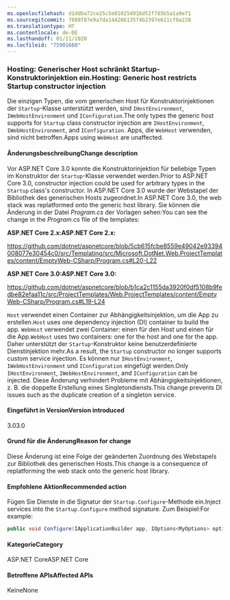 ```yaml
---
ms.openlocfilehash: d1ddba72ce25c5e01025d916d52f785b5a1a9e71
ms.sourcegitcommit: 7088f87e9a7da144266135f4b2397e611cf0a228
ms.translationtype: HT
ms.contentlocale: de-DE
ms.lasthandoff: 01/11/2020
ms.locfileid: "75901660"
---
```

### <a name="hosting-generic-host-restricts-startup-constructor-injection"></a><span data-ttu-id="8cfaa-101">Hosting: Generischer Host schränkt Startup-Konstruktorinjektion ein.</span><span class="sxs-lookup"><span data-stu-id="8cfaa-101">Hosting: Generic host restricts Startup constructor injection</span></span>

<span data-ttu-id="8cfaa-102">Die einzigen Typen, die vom generischen Host für Konstruktorinjektionen der `Startup`-Klasse unterstützt werden, sind `IHostEnvironment`, `IWebHostEnvironment` und `IConfiguration`.</span><span class="sxs-lookup"><span data-stu-id="8cfaa-102">The only types the generic host supports for `Startup` class constructor injection are `IHostEnvironment`, `IWebHostEnvironment`, and `IConfiguration`.</span></span> <span data-ttu-id="8cfaa-103">Apps, die `WebHost` verwenden, sind nicht betroffen.</span><span class="sxs-lookup"><span data-stu-id="8cfaa-103">Apps using `WebHost` are unaffected.</span></span>

#### <a name="change-description"></a><span data-ttu-id="8cfaa-104">Änderungsbeschreibung</span><span class="sxs-lookup"><span data-stu-id="8cfaa-104">Change description</span></span>

<span data-ttu-id="8cfaa-105">Vor ASP.NET Core 3.0 konnte die Konstruktorinjektion für beliebige Typen im Konstruktor der `Startup`-Klasse verwendet werden.</span><span class="sxs-lookup"><span data-stu-id="8cfaa-105">Prior to ASP.NET Core 3.0, constructor injection could be used for arbitrary types in the `Startup` class's constructor.</span></span> <span data-ttu-id="8cfaa-106">In ASP.NET Core 3.0 wurde der Webstapel der Bibliothek des generischen Hosts zugeordnet.</span><span class="sxs-lookup"><span data-stu-id="8cfaa-106">In ASP.NET Core 3.0, the web stack was replatformed onto the generic host library.</span></span> <span data-ttu-id="8cfaa-107">Sie können die Änderung in der Datei *Program.cs*  der Vorlagen sehen:</span><span class="sxs-lookup"><span data-stu-id="8cfaa-107">You can see the change in the *Program.cs* file of the templates:</span></span>

<span data-ttu-id="8cfaa-108">**ASP.NET Core 2.x:**</span><span class="sxs-lookup"><span data-stu-id="8cfaa-108">**ASP.NET Core 2.x:**</span></span>

<https://github.com/dotnet/aspnetcore/blob/5cb615fcbe8559e49042e93394008077e30454c0/src/Templating/src/Microsoft.DotNet.Web.ProjectTemplates/content/EmptyWeb-CSharp/Program.cs#L20-L22>

<span data-ttu-id="8cfaa-109">**ASP.NET Core 3.0:**</span><span class="sxs-lookup"><span data-stu-id="8cfaa-109">**ASP.NET Core 3.0:**</span></span>

<https://github.com/dotnet/aspnetcore/blob/b1ca2c1155da3920f0df5108b9fedbe82efaa11c/src/ProjectTemplates/Web.ProjectTemplates/content/EmptyWeb-CSharp/Program.cs#L19-L24>

<span data-ttu-id="8cfaa-110">`Host` verwendet einen Container zur Abhängigkeitsinjektion, um die App zu erstellen.</span><span class="sxs-lookup"><span data-stu-id="8cfaa-110">`Host` uses one dependency injection (DI) container to build the app.</span></span> <span data-ttu-id="8cfaa-111">`WebHost` verwendet zwei Container: einen für den Host und einen für die App.</span><span class="sxs-lookup"><span data-stu-id="8cfaa-111">`WebHost` uses two containers: one for the host and one for the app.</span></span> <span data-ttu-id="8cfaa-112">Daher unterstützt der `Startup`-Konstruktor keine benutzerdefinierte Dienstinjektion mehr.</span><span class="sxs-lookup"><span data-stu-id="8cfaa-112">As a result, the `Startup` constructor no longer supports custom service injection.</span></span> <span data-ttu-id="8cfaa-113">Es können nur `IHostEnvironment`, `IWebHostEnvironment` und `IConfiguration` eingefügt werden.</span><span class="sxs-lookup"><span data-stu-id="8cfaa-113">Only `IHostEnvironment`, `IWebHostEnvironment`, and `IConfiguration` can be injected.</span></span> <span data-ttu-id="8cfaa-114">Diese Änderung verhindert Probleme mit Abhängigkeitsinjektionen, z. B. die doppelte Erstellung eines Singletondiensts.</span><span class="sxs-lookup"><span data-stu-id="8cfaa-114">This change prevents DI issues such as the duplicate creation of a singleton service.</span></span>

#### <a name="version-introduced"></a><span data-ttu-id="8cfaa-115">Eingeführt in Version</span><span class="sxs-lookup"><span data-stu-id="8cfaa-115">Version introduced</span></span>

<span data-ttu-id="8cfaa-116">3.0</span><span class="sxs-lookup"><span data-stu-id="8cfaa-116">3.0</span></span>

#### <a name="reason-for-change"></a><span data-ttu-id="8cfaa-117">Grund für die Änderung</span><span class="sxs-lookup"><span data-stu-id="8cfaa-117">Reason for change</span></span>

<span data-ttu-id="8cfaa-118">Diese Änderung ist eine Folge der geänderten Zuordnung des Webstapels zur Bibliothek des generischen Hosts.</span><span class="sxs-lookup"><span data-stu-id="8cfaa-118">This change is a consequence of replatforming the web stack onto the generic host library.</span></span>

#### <a name="recommended-action"></a><span data-ttu-id="8cfaa-119">Empfohlene Aktion</span><span class="sxs-lookup"><span data-stu-id="8cfaa-119">Recommended action</span></span>

<span data-ttu-id="8cfaa-120">Fügen Sie Dienste in die Signatur der `Startup.Configure`-Methode ein.</span><span class="sxs-lookup"><span data-stu-id="8cfaa-120">Inject services into the `Startup.Configure` method signature.</span></span> <span data-ttu-id="8cfaa-121">Zum Beispiel:</span><span class="sxs-lookup"><span data-stu-id="8cfaa-121">For example:</span></span>

```csharp
public void Configure(IApplicationBuilder app, IOptions<MyOptions> options)
```

#### <a name="category"></a><span data-ttu-id="8cfaa-122">Kategorie</span><span class="sxs-lookup"><span data-stu-id="8cfaa-122">Category</span></span>

<span data-ttu-id="8cfaa-123">ASP.NET Core</span><span class="sxs-lookup"><span data-stu-id="8cfaa-123">ASP.NET Core</span></span>

#### <a name="affected-apis"></a><span data-ttu-id="8cfaa-124">Betroffene APIs</span><span class="sxs-lookup"><span data-stu-id="8cfaa-124">Affected APIs</span></span>

<span data-ttu-id="8cfaa-125">Keine</span><span class="sxs-lookup"><span data-stu-id="8cfaa-125">None</span></span>

<!-- 

#### Affected APIs

Not detectable via API analysis

-->
